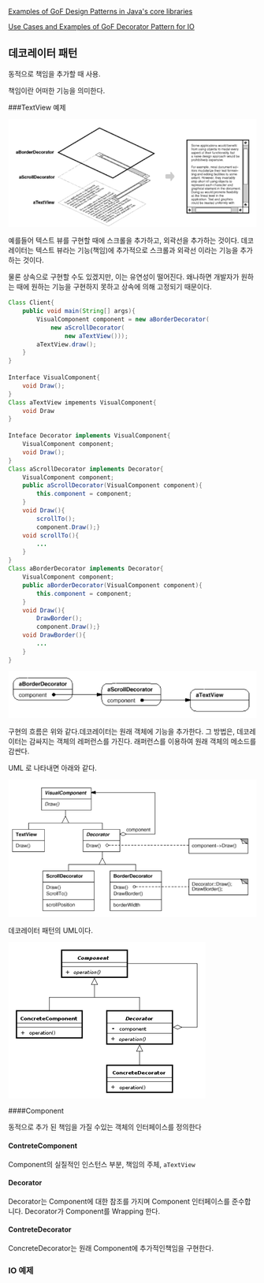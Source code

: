 [Examples of GoF Design Patterns in Java's core libraries](https://stackoverflow.com/questions/1673841/examples-of-gof-design-patterns-in-javas-core-libraries)

 [Use Cases and Examples of GoF Decorator Pattern for IO](https://stackoverflow.com/questions/6366385/use-cases-and-examples-of-gof-decorator-pattern-for-io)



## 데코레이터 패턴

동적으로 책임을 추가할 때 사용.

책임이란 어떠한 기능을 의미한다.

###TextView 예제

![exam_deco.png](exam_deco.PNG)

예를들어 텍스트 뷰를 구현할 때에 스크롤을 추가하고, 외곽선을 추가하는 것이다. 데코레이터는 텍스트 뷰라는 기능(책임)에 추가적으로 스크롤과 외곽선 이라는 기능을 추가하는 것이다.

물론 상속으로 구현할 수도 있겠지만, 이는 유연성이 떨어진다. 왜나하면 개발자가 원하는 때에 원하는 기능을 구현하지 못하고 상속에 의해 고정되기 때문이다.

```java
Class Client{
    public void main(String[] args){
        VisualComponent component = new aBorderDecorator(
            new aScrollDecorator(
                new aTextView()));
        aTextView.draw();
    }
}

Interface VisualComponent{
    void Draw();
}
Class aTextView impements VisualComponent{
    void Draw
}

Inteface Decorator implements VisualComponent{
    VisualComponent component;
    void Draw();
}
Class aScrollDecorator implements Decorator{
    VisualComponent component;
    public aScrollDecorator(VisualComponent component){
        this.component = component;
    }
    void Draw(){
        scrollTo();
        component.Draw();}
    void scrollTo(){
        ...
    }
}
Class aBorderDecorator implements Decorator{
    VisualComponent component;
    public aBorderDecorator(VisualComponent component){
        this.component = component;
    }
    void Draw(){
        DrawBorder();
        component.Draw();}
    void DrawBorder(){
        ...
    }
}

```



![exam_flow_deco.png](exam_flow_deco.PNG)

구현의 흐름은 위와 같다.데코레이터는 원래 객체에 기능을 추가한다. 그 방법은,  데코레이터는 감싸지는 객체의 레퍼런스를 가진다.  래퍼런스를 이용하여 원래 객체의 메소드를 감싼다. 



UML 로 나타내면 아래와 같다.

![exam_view_deco.png](exam_view_deco.PNG)

데코레이터 패턴의 UML이다.

![decorator](decorator.PNG)

####Component

동적으로 추가 된 책임을 가질 수있는 객체의 인터페이스를 정의한다

#### ContreteComponent

Component의 실질적인 인스턴스 부분, 책임의 주체, `aTextView`	

#### Decorator

Decorator는 Component에 대한 참조를 가지며 Component 인터페이스를 준수합니다. Decorator가  Component를 Wrapping 한다.

#### ContreteDecorator 

ConcreteDecorator는 원래 Component에 추가적인책임을 구현한다.



### IO 예제



